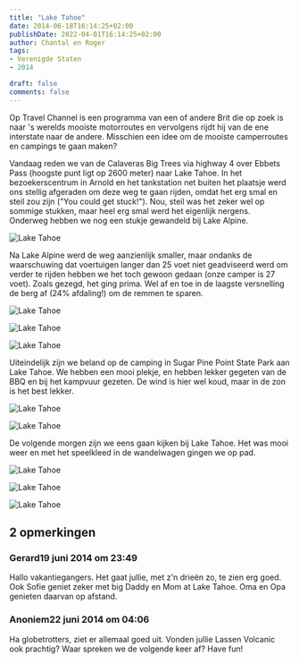 ```yaml
---
title: "Lake Tahoe"
date: 2014-06-18T16:14:25+02:00
publishDate: 2022-04-01T16:14:25+02:00
author: Chantal en Roger
tags:
- Verenigde Staten
- 2014

draft: false
comments: false
---
```


Op Travel Channel is een programma van een of andere Brit die op zoek is naar 's werelds mooiste motorroutes en vervolgens rijdt hij van de ene interstate naar de andere. Misschien een idee om de mooiste camperroutes en campings te gaan maken? 

Vandaag reden we van de Calaveras Big Trees via highway 4 over Ebbets Pass (hoogste punt ligt op 2600 meter) naar Lake Tahoe. In het bezoekerscentrum in Arnold en het tankstation net buiten het plaatsje werd ons stellig afgeraden om deze weg te gaan rijden, omdat het erg smal en steil zou zijn ("You could get stuck!"). Nou, steil was het zeker wel op sommige stukken, maar heel erg smal werd het eigenlijk nergens. Onderweg hebben we nog een stukje gewandeld bij Lake Alpine.

![Lake Tahoe](./images/IMG_50135.jpg)

Na Lake Alpine werd de weg aanzienlijk smaller, maar ondanks de waarschuwing dat voertuigen langer dan 25 voet niet geadviseerd werd om verder te rijden hebben we het toch gewoon gedaan (onze camper is 27 voet). Zoals gezegd, het ging prima. Wel af en toe in de laagste versnelling de berg af (24% afdaling!) om de remmen te sparen.

![Lake Tahoe](./images/IMG_50195.jpg)

![Lake Tahoe](./images/IMG_50253.jpg)

![Lake Tahoe](./images/IMG_50433.jpg)

Uiteindelijk zijn we beland op de camping in Sugar Pine Point State Park aan Lake Tahoe. We hebben een mooi plekje, en hebben lekker gegeten van de BBQ en bij het kampvuur gezeten. De wind is hier wel koud, maar in de zon is het best lekker.

![Lake Tahoe](./images/WP_20140616_17_12_17_Panorama3.jpg)

![Lake Tahoe](./images/IMG_50633.jpg)

De volgende morgen zijn we eens gaan kijken bij Lake Tahoe. Het was mooi weer en met het speelkleed in de wandelwagen gingen we op pad.

![Lake Tahoe](./images/IMG_51023.jpg)

![Lake Tahoe](./images/IMG_51093.jpg)

![Lake Tahoe](./images/IMG_51193.jpg)

## 2 opmerkingen

### Gerard19 juni 2014 om 23:49

Hallo vakantiegangers. Het gaat jullie, met z'n drieën zo, te zien erg goed. Ook Sofie geniet zeker met big Daddy en Mom at Lake Tahoe. Oma en Opa genieten daarvan op afstand.

### Anoniem22 juni 2014 om 04:06

Ha globetrotters, ziet er allemaal goed uit. Vonden jullie Lassen Volcanic ook prachtig? Waar spreken we de volgende keer af? Have fun!

